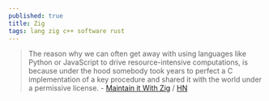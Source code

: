 ```yaml
---
published: true
title: Zig
tags: lang zig c++ software rust
---
```

> The reason why we can often get away with using languages like Python or JavaScript to drive resource-intensive computations, is because under the hood somebody took years to perfect a C implementation of a key procedure and shared it with the world under a permissive license. - [Maintain it With Zig](https://kristoff.it/blog/maintain-it-with-zig/) / [HN](https://news.ycombinator.com/item?id=28458713)
